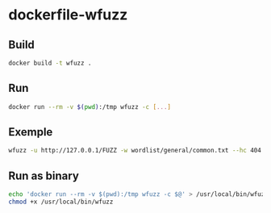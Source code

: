 # dockerfile-wfuzz

## Build 

```bash
docker build -t wfuzz .
```

## Run 

```bash
docker run --rm -v $(pwd):/tmp wfuzz -c [...]
```

## Exemple 

```bash
wfuzz -u http://127.0.0.1/FUZZ -w wordlist/general/common.txt --hc 404
```

## Run as binary

```bash
echo 'docker run --rm -v $(pwd):/tmp wfuzz -c $@' > /usr/local/bin/wfuzz
chmod +x /usr/local/bin/wfuzz 
```
